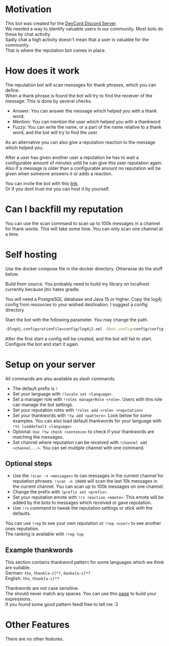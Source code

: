# Motivation

This bot was created for the [DevCord Discord Server](https://discord.gg/gfEsr79d9a). \
We needed a way to identify valuable users in our community. Most bots do these by chat activity.\
Sadly chat a high activity doesn't mean that a user is valuable for the community.\
That is where the reputation bot comes in place.

# How does it work

The reputation bot will scan messages for thank phrases, which you can define.\
When a thank phrase is found the bot will try to find the receiver of the message. This is done by several checks.

- Answer: You can answer the message which helped you with a thank word.
- Mention: You can mention the user which helped you with a thankword
- Fuzzy: You can write the name, or a part of the name relative to a thank word, and the bot will try to find the user.

As an alternative you can also give a reputation reaction to the message which helped you.

After a user has given another user a reputation he has to wait a configurable amount of minutes until he can give this
user reputation again.\
Also if a message is older than a configurable amount no reputation will be given when someone answers it or adds a
reaction.

You can invite the bot with
this [link](https://discord.com/oauth2/authorize?client_id=834843896579489794&scope=bot&permissions=1342532672). \
Or if you dont trust me you can host it by yourself.

# Can I backfill my reputation

You can use the scan command to scan up to 100k messages in a channel for thank words. This will take some time. You can
only scan one channel at a time.

# Self hosting

Use the docker compose file in the docker directory. Otherwise do the stuff below.

Build from source. You probably need to build my library on localhost currently because jitci hates gradle.

You will need a PostgreSQL database and Java 15 or higher. Copy the log4j config from resources to your wished
destination. I suggest a config directory

Start the bot with the following parameter. You may change the path.

``` sh
-Dlog4j.configurationFile=config/log4j2.xml -Dbot.config=config/config.json
```

After the first start a config will be created, and the bot will fail to start. Configure the bot and start it again.

# Setup on your server

All commands are also available as slash commands.

- The default prefix is `!`
- Set your language with `!locale set <language>`.
- Set a manager role with `!roles managerRole <role>`. Users with this role can manage the bot settings.
- Set your reputation roles with `!roles add <role> <reputation>`
- Set your thankwords with `!tw add <pattern>`. Look below for some examples. You can also load default thankwords for
  your language with `!ts loaddefault <language>`
- Optional: `Use !tw check <sentence>` to check if your thankwords are matching the messages.
- Set channel where reputation can be received with `!channel add <channel...>`. You can set multiple channel with one
  command.

## Optional steps

- Use the `!scan -n <messages>` to can messages in the current channel for reputation phrases. `!scan -n 10000` will
  scan the last 10k messages in the current channel. You can scan up to 100k messages on one channel.
- Change the prefix with `!prefix set <prefix>`.
- Set your reputation emote with `!rs reaction <emote>`. This emote will be added by the bots to messages which received
  or gave reputation.
- Use `!rs` command to tweak the reputation settings or stick with the defaults.

You can use `!rep` to see your own reputation or `!rep <user>` to see another ones reputation.\
The ranking is available with `!rep top`

## Example thankwords

This section contains thankword pattern for some languages which we think are suitable.\
German: `thx`, `thank[a-z]*?`, `danke[a-z]*?`\
English: `thx`, `thank[a-z]*?`

Thankwords are not case sensitive.\
The should never match any spaces. You can use this [page](https://www.regextester.com/) to build your expressions.\
If you found some good pattern feedl free to tell me :3

# Other Features

There are no other features.